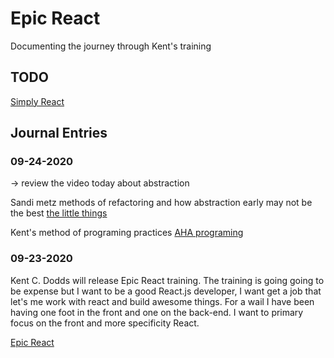 # Epic React

Documenting the journey through Kent's training

## TODO

[Simply React](https://www.youtube.com/watch?v=5io81WLgXtg)

## Journal Entries

### 09-24-2020

-> review the video today about abstraction

Sandi metz methods of refactoring and how abstraction early may not be the best
[the little things](https://www.youtube.com/watch?v=8bZh5LMaSmE)

Kent's method of programing practices
[AHA programing](https://www.youtube.com/watch?v=wuVy7rwkCfc)

### 09-23-2020

Kent C. Dodds will release Epic React training. The training is going going to be expense but I want to be a good React.js developer, I want get a job that let's me work with react and build awesome things. For a wail I have been having one foot in the front and one on the back-end. I want to primary focus on the front and more specificity React.

[Epic React](https://epicreact.dev/)
